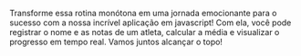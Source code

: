 Transforme essa rotina monótona em uma jornada emocionante para o sucesso com a nossa incrível aplicação em javascript! Com ela, você pode registrar o nome e as notas de um atleta, calcular a média e visualizar o progresso em tempo real. Vamos juntos alcançar o topo!